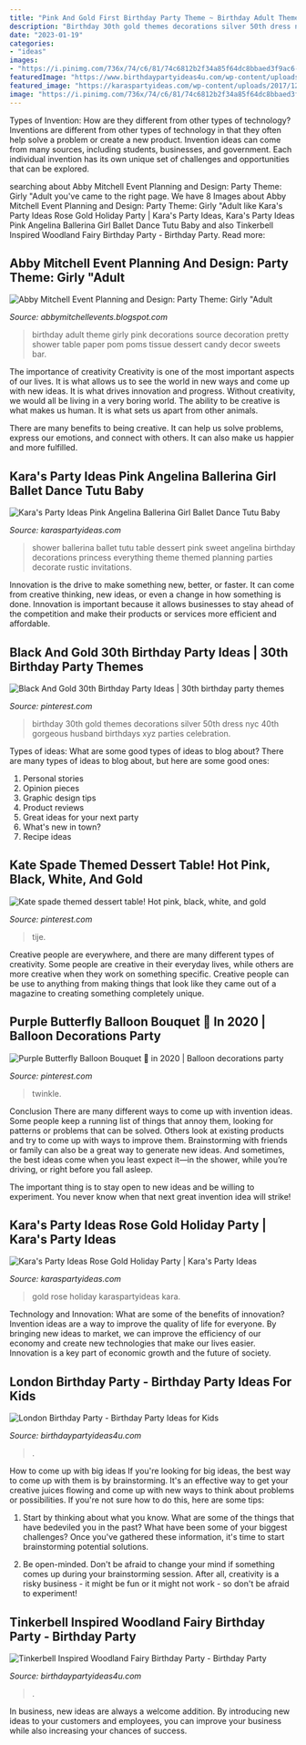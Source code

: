 ```yaml
---
title: "Pink And Gold First Birthday Party Theme ~ Birthday Adult Theme Girly Pink Decorations Source Decoration Pretty Shower Table Paper Pom Poms Tissue Dessert Candy Decor Sweets Bar"
description: "Birthday 30th gold themes decorations silver 50th dress nyc 40th gorgeous husband birthdays xyz parties celebration"
date: "2023-01-19"
categories:
- "ideas"
images:
- "https://i.pinimg.com/736x/74/c6/81/74c6812b2f34a85f64dc8bbaed3f9ac6--silver-party-decorations-gold-party-themes.jpg"
featuredImage: "https://www.birthdaypartyideas4u.com/wp-content/uploads/2016/04/Tinkerbell-Inspired-Woodland-Fairy-Birthday-Party-Tinkerbell-Decor-550x825.jpg"
featured_image: "https://karaspartyideas.com/wp-content/uploads/2017/12/Rose-Gold-Holiday-Party-via-Karas-Party-Ideas-KarasPartyIdeas.com13.jpeg"
image: "https://i.pinimg.com/736x/74/c6/81/74c6812b2f34a85f64dc8bbaed3f9ac6--silver-party-decorations-gold-party-themes.jpg"
---
```



Types of Invention: How are they different from other types of technology?
Inventions are different from other types of technology in that they often help solve a problem or create a new product. Invention ideas can come from many sources, including students, businesses, and government. Each individual invention has its own unique set of challenges and opportunities that can be explored.

	

		
searching about Abby Mitchell Event Planning and Design: Party Theme: Girly &quot;Adult you've came to the right page. We have 8 Images about Abby Mitchell Event Planning and Design: Party Theme: Girly &quot;Adult like Kara&#039;s Party Ideas Rose Gold Holiday Party | Kara&#039;s Party Ideas, Kara&#039;s Party Ideas Pink Angelina Ballerina Girl Ballet Dance Tutu Baby and also Tinkerbell Inspired Woodland Fairy Birthday Party - Birthday Party. Read more:
		
    
## Abby Mitchell Event Planning And Design: Party Theme: Girly &quot;Adult

<img loading=lazy src="http://1.bp.blogspot.com/-u1Pqi2Ck_PY/UNzF1QUX6gI/AAAAAAAAAQI/wD_JPgDTWmc/s1600/tissuepaperpoms_pinkparty.jpg" onerror="this.onerror=null;this.src='https://tse4.mm.bing.net/th?id=OIP.UMw8ghaagKuCRPBxstNUDQAAAA&amp;pid=15.1';" alt="Abby Mitchell Event Planning and Design: Party Theme: Girly &quot;Adult">

_Source: abbymitchellevents.blogspot.com_

>birthday adult theme girly pink decorations source decoration pretty shower table paper pom poms tissue dessert candy decor sweets bar. 

	

The importance of creativity
Creativity is one of the most important aspects of our lives. It is what allows us to see the world in new ways and come up with new ideas. It is what drives innovation and progress.
Without creativity, we would all be living in a very boring world. The ability to be creative is what makes us human. It is what sets us apart from other animals.

There are many benefits to being creative. It can help us solve problems, express our emotions, and connect with others. It can also make us happier and more fulfilled.

    
## Kara&#039;s Party Ideas Pink Angelina Ballerina Girl Ballet Dance Tutu Baby

<img loading=lazy src="https://www.karaspartyideas.com/wp-content/uploads/2013/02/IMG_9474-2_600x901.jpg" onerror="this.onerror=null;this.src='https://tse3.mm.bing.net/th?id=OIP.v5u5iMW5uwgOWlocA1oWiQHaLH&amp;pid=15.1';" alt="Kara&#039;s Party Ideas Pink Angelina Ballerina Girl Ballet Dance Tutu Baby">

_Source: karaspartyideas.com_

>shower ballerina ballet tutu table dessert pink sweet angelina birthday decorations princess everything theme themed planning parties decorate rustic invitations. 

	

Innovation is the drive to make something new, better, or faster. It can come from creative thinking, new ideas, or even a change in how something is done. Innovation is important because it allows businesses to stay ahead of the competition and make their products or services more efficient and affordable.

    
## Black And Gold 30th Birthday Party Ideas | 30th Birthday Party Themes

<img loading=lazy src="https://i.pinimg.com/736x/74/c6/81/74c6812b2f34a85f64dc8bbaed3f9ac6--silver-party-decorations-gold-party-themes.jpg" onerror="this.onerror=null;this.src='https://tse3.mm.bing.net/th?id=OIP.ULWqOiM0HE-JLUtsn-lI0QHaHa&amp;pid=15.1';" alt="Black And Gold 30th Birthday Party Ideas | 30th birthday party themes">

_Source: pinterest.com_

>birthday 30th gold themes decorations silver 50th dress nyc 40th gorgeous husband birthdays xyz parties celebration. 

	

Types of ideas: What are some good types of ideas to blog about?
There are many types of ideas to blog about, but here are some good ones:
1. Personal stories 
2. Opinion pieces 
3. Graphic design tips 
4. Product reviews 
5. Great ideas for your next party 
6. What's new in town? 
7. Recipe ideas 

    
## Kate Spade Themed Dessert Table! Hot Pink, Black, White, And Gold

<img loading=lazy src="https://i.pinimg.com/736x/c9/c6/68/c9c668102e4279b7f0a515ade3469438.jpg" onerror="this.onerror=null;this.src='https://tse3.mm.bing.net/th?id=OIP._21NUkjGJflJXq7KmTc7iwHaJ3&amp;pid=15.1';" alt="Kate spade themed dessert table! Hot pink, black, white, and gold">

_Source: pinterest.com_

>tije. 

	

Creative people are everywhere, and there are many different types of creativity. Some people are creative in their everyday lives, while others are more creative when they work on something specific. Creative people can be use to anything from making things that look like they came out of a magazine to creating something completely unique.

    
## Purple Butterfly Balloon Bouquet 🦋 In 2020 | Balloon Decorations Party

<img loading=lazy src="https://i.pinimg.com/736x/26/02/2a/26022aabcb25c33fcedb9c62927ccf06.jpg" onerror="this.onerror=null;this.src='https://tse2.mm.bing.net/th?id=OIP.y_kgI9akdefuBlCY6mZX6gHaJ3&amp;pid=15.1';" alt="Purple Butterfly Balloon Bouquet 🦋 in 2020 | Balloon decorations party">

_Source: pinterest.com_

>twinkle. 

	

Conclusion
There are many different ways to come up with invention ideas. Some people keep a running list of things that annoy them, looking for patterns or problems that can be solved. Others look at existing products and try to come up with ways to improve them.
 Brainstorming with friends or family can also be a great way to generate new ideas. And sometimes, the best ideas come when you least expect it—in the shower, while you’re driving, or right before you fall asleep.

The important thing is to stay open to new ideas and be willing to experiment. You never know when that next great invention idea will strike!

    
## Kara&#039;s Party Ideas Rose Gold Holiday Party | Kara&#039;s Party Ideas

<img loading=lazy src="https://karaspartyideas.com/wp-content/uploads/2017/12/Rose-Gold-Holiday-Party-via-Karas-Party-Ideas-KarasPartyIdeas.com13.jpeg" onerror="this.onerror=null;this.src='https://tse2.mm.bing.net/th?id=OIP.HZt-TBG6Mifogb92mALJcwHaLH&amp;pid=15.1';" alt="Kara&#039;s Party Ideas Rose Gold Holiday Party | Kara&#039;s Party Ideas">

_Source: karaspartyideas.com_

>gold rose holiday karaspartyideas kara. 

	

Technology and Innovation: What are some of the benefits of innovation?
Invention ideas are a way to improve the quality of life for everyone. By bringing new ideas to market, we can improve the efficiency of our economy and create new technologies that make our lives easier. Innovation is a key part of economic growth and the future of society.

    
## London Birthday Party - Birthday Party Ideas For Kids

<img loading=lazy src="https://www.birthdaypartyideas4u.com/wp-content/uploads/2016/03/royal-london-birthday-dessert-table-550x797.jpg" onerror="this.onerror=null;this.src='https://tse3.mm.bing.net/th?id=OIP.ThqYBZSnEVWBAnCwD6JtIQHaKu&amp;pid=15.1';" alt="London Birthday Party - Birthday Party Ideas for Kids">

_Source: birthdaypartyideas4u.com_

>. 

	

How to come up with big ideas
If you're looking for big ideas, the best way to come up with them is by brainstorming. It's an effective way to get your creative juices flowing and come up with new ways to think about problems or possibilities. If you're not sure how to do this, here are some tips:
1. Start by thinking about what you know. What are some of the things that have bedeviled you in the past? What have been some of your biggest challenges? Once you've gathered these information, it's time to start brainstorming potential solutions.

2. Be open-minded. Don't be afraid to change your mind if something comes up during your brainstorming session. After all, creativity is a risky business - it might be fun or it might not work - so don't be afraid to experiment!


    
## Tinkerbell Inspired Woodland Fairy Birthday Party - Birthday Party

<img loading=lazy src="https://www.birthdaypartyideas4u.com/wp-content/uploads/2016/04/Tinkerbell-Inspired-Woodland-Fairy-Birthday-Party-Tinkerbell-Decor-550x825.jpg" onerror="this.onerror=null;this.src='https://tse3.mm.bing.net/th?id=OIP.v1SC3n0hSkLL2aLtz7OuwAHaLH&amp;pid=15.1';" alt="Tinkerbell Inspired Woodland Fairy Birthday Party - Birthday Party">

_Source: birthdaypartyideas4u.com_

>. 

	

In business, new ideas are always a welcome addition. By introducing new ideas to your customers and employees, you can improve your business while also increasing your chances of success.

